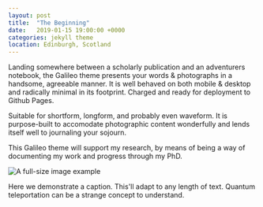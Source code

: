 ```yaml
---
layout: post
title:  "The Beginning"
date:   2019-01-15 19:00:00 +0000
categories: jekyll theme
location: Edinburgh, Scotland
---
```


Landing somewhere between a scholarly publication and an adventurers notebook, the Galileo theme presents your words & photographs in a handsome, agreeable manner. It is well behaved on both mobile & desktop and radically minimal in its footprint. Charged and ready for deployment to Github Pages.

Suitable for shortform, longform, and probably even waveform. It is purpose-built to accomodate photographic content wonderfully and lends itself well to journaling your sojourn.

This Galileo theme will support my research, by means of being a way of documenting my work and progress through my PhD.

<div class="post-image">
    <img src="https://i.redd.it/1wsnd8fe8dx11.jpg" alt="A full-size image example" />
    <p class="post-image-caption">Here we demonstrate a caption. This'll adapt to any length of text. Quantum teleportation can be a strange concept to understand.</p>
</div>
